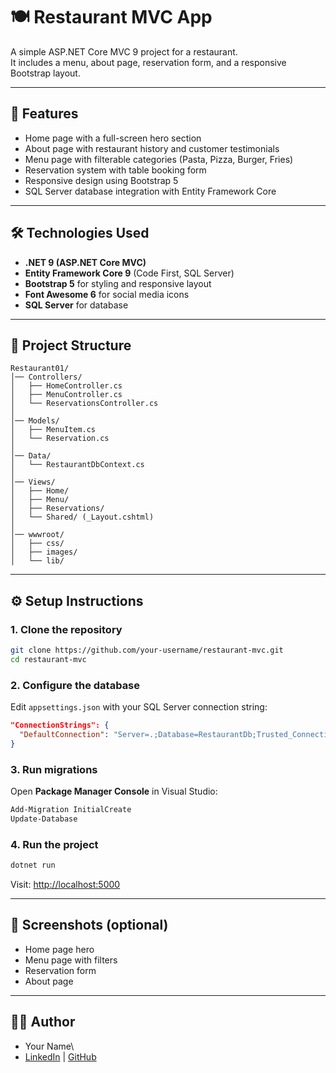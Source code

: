 # 🍽️ Restaurant MVC App

A simple ASP.NET Core MVC 9 project for a restaurant.\
It includes a menu, about page, reservation form, and a responsive
Bootstrap layout.

------------------------------------------------------------------------

## 🚀 Features

-   Home page with a full-screen hero section
-   About page with restaurant history and customer testimonials
-   Menu page with filterable categories (Pasta, Pizza, Burger, Fries)
-   Reservation system with table booking form
-   Responsive design using Bootstrap 5
-   SQL Server database integration with Entity Framework Core

------------------------------------------------------------------------

## 🛠️ Technologies Used

-   **.NET 9 (ASP.NET Core MVC)**
-   **Entity Framework Core 9** (Code First, SQL Server)
-   **Bootstrap 5** for styling and responsive layout
-   **Font Awesome 6** for social media icons
-   **SQL Server** for database

------------------------------------------------------------------------

## 📂 Project Structure

    Restaurant01/
    │── Controllers/
    │   ├── HomeController.cs
    │   ├── MenuController.cs
    │   └── ReservationsController.cs
    │
    │── Models/
    │   ├── MenuItem.cs
    │   └── Reservation.cs
    │
    │── Data/
    │   └── RestaurantDbContext.cs
    │
    │── Views/
    │   ├── Home/
    │   ├── Menu/
    │   ├── Reservations/
    │   └── Shared/ (_Layout.cshtml)
    │
    │── wwwroot/
    │   ├── css/
    │   ├── images/
    │   └── lib/

------------------------------------------------------------------------

## ⚙️ Setup Instructions

### 1. Clone the repository

``` bash
git clone https://github.com/your-username/restaurant-mvc.git
cd restaurant-mvc
```

### 2. Configure the database

Edit `appsettings.json` with your SQL Server connection string:

``` json
"ConnectionStrings": {
  "DefaultConnection": "Server=.;Database=RestaurantDb;Trusted_Connection=True;TrustServerCertificate=True;"
}
```

### 3. Run migrations

Open **Package Manager Console** in Visual Studio:

``` powershell
Add-Migration InitialCreate
Update-Database
```

### 4. Run the project

``` powershell
dotnet run
```

Visit: <http://localhost:5000>

------------------------------------------------------------------------

## 📸 Screenshots (optional)

-   Home page hero
-   Menu page with filters
-   Reservation form
-   About page

------------------------------------------------------------------------

## 👨‍💻 Author

-   Your Name\
-   [LinkedIn](https://linkedin.com/) \| [GitHub](https://github.com/)

